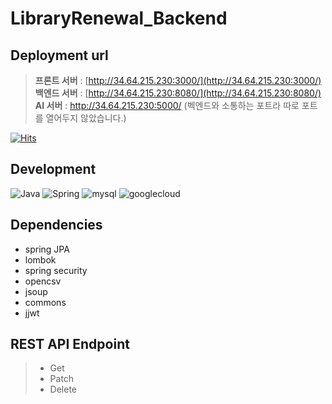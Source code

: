 # LibraryRenewal_Backend

## Deployment url
> **프론트 서버** : [http://34.64.215.230:3000/](http://34.64.215.230:3000/)<br>
> **백엔드 서버** : [http://34.64.215.230:8080/](http://34.64.215.230:8080/)<br>
> **AI 서버** : http://34.64.215.230:5000/ (벡엔드와 소통하는 포트라 따로 포트를 열어두지 않았습니다.)

[![Hits](https://hits.seeyoufarm.com/api/count/incr/badge.svg?url=https%3A%2F%2Fgithub.com%2FVoluntain-SKKU%2FLibraryRenewal_backend&count_bg=%2379C83D&title_bg=%23555555&icon=&icon_color=%23E7E7E7&title=hits&edge_flat=false)](https://hits.seeyoufarm.com)

## Development
![Java](https://img.shields.io/badge/java-%23ED8B00.svg?style=for-the-badge&logo=java&logoColor=white)
![Spring](https://img.shields.io/badge/spring-%236DB33F.svg?style=for-the-badge&logo=spring&logoColor=white)
![mysql](https://img.shields.io/badge/mysql-4479A1?style=for-the-badge&logo=mariadb&logoColor=white)
![googlecloud](https://img.shields.io/badge/googlecloud-4285F4.svg?style=for-the-badge&logo=googlecloud&logoColor=white)

## Dependencies
- spring JPA
- lombok
- spring security
- opencsv
- jsoup
- commons
- jjwt

## REST API Endpoint
> - Get
> - Patch
> - Delete
